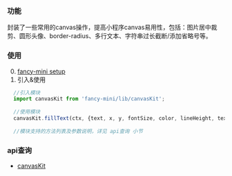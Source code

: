 ### 功能
封装了一些常用的canvas操作，提高小程序canvas易用性，包括：图片居中裁剪、圆形头像、border-radius、多行文本、字符串过长截断/添加省略号等。

### 使用
0. [fancy-mini setup](./tutorial-0-getStarted.html)
1. 引入&使用
```js
  //引入模块
  import canvasKit from 'fancy-mini/lib/canvasKit';
  
  //使用模块
  canvasKit.fillText(ctx, {text, x, y, fontSize, color, lineHeight, textAlign}); //绘制文本，支持\n换行
  
  //模块支持的方法列表及参数说明，详见 api查询 小节
```

### api查询
- [canvasKit](./module-canvasKit.html)